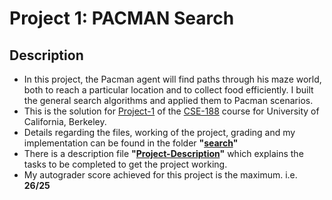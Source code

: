 # Project 1: PACMAN Search
## Description
- In this project, the Pacman agent will find paths through his maze world, both to reach a particular location and to collect food efficiently. I built the general search algorithms and applied them to Pacman scenarios.
- This is the solution for [Project-1](http://ai.berkeley.edu/search.html) of the [CSE-188](http://ai.berkeley.edu/home.html) course for University of California, Berkeley.
- Details regarding the files, working of the project, grading and my implementation can be found in the folder **"[search](search)"**
- There is a description file **"[Project-Description](Project-Description.pdf)"** which explains the tasks to be completed to get the project working.
- My autograder score achieved for this project is the maximum. i.e. **26/25**

